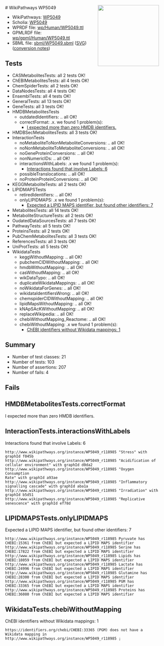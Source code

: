 <img style="float: right; width: 200px" src="../logo.png" />
# WikiPathways WP5049

* WikiPathways: [WP5049](https://identifiers.org/wikipathways:WP5049)
* Scholia: [WP5049](https://scholia.toolforge.org/wikipathways/WP5049)
* WPRDF file: [wp/Human/WP5049.ttl](../wp/Human/WP5049.ttl)
* GPMLRDF file: [wp/gpml/Human/WP5049.ttl](../wp/gpml/Human/WP5049.ttl)
* SBML file: [sbml/WP5049.sbml](../sbml/WP5049.sbml) ([SVG](../sbml/WP5049.svg)) ([conversion notes](../sbml/WP5049.txt))

## Tests
* CASMetabolitesTests: all 2 tests OK!
* ChEBIMetabolitesTests: all 4 tests OK!
* ChemSpiderTests: all 2 tests OK!
* DataNodesTests: all 4 tests OK!
* EnsemblTests: all 4 tests OK!
* GeneralTests: all 13 tests OK!
* GeneTests: all 3 tests OK!
* HMDBMetabolitesTests
    * outdatedIdentifiers: .. all OK!
    * correctFormat: .x. we found 1 problem(s):
        * [I expected more than zero HMDB identifiers.](#ad154c1e)
* HMDBSecMetabolitesTests: all 3 tests OK!
* InteractionTests
    * noMetaboliteToNonMetaboliteConversions: .. all OK!
    * noNonMetaboliteToMetaboliteConversions: .. all OK!
    * noGeneProteinConversions: .. all OK!
    * nonNumericIDs: .. all OK!
    * interactionsWithLabels: .x we found 1 problem(s):
        * [Interactions found that involve Labels: 6](#630d267d)
    * possibleTranslocations: .. all OK!
    * noProteinProteinConversions: .. all OK!
* KEGGMetaboliteTests: all 2 tests OK!
* LIPIDMAPSTests
    * retiredIdentifiers: .. all OK!
    * onlyLIPIDMAPS: .x we found 1 problem(s):
        * [Expected a LIPID MAPS identifier, but found other identifiers: 7](#48cc60be)
* MetabolitesTests: all 14 tests OK!
* MetaboliteStructureTests: all 2 tests OK!
* OudatedDataSourcesTests: all 7 tests OK!
* PathwayTests: all 5 tests OK!
* ProteinsTests: all 2 tests OK!
* PubChemMetabolitesTests: all 3 tests OK!
* ReferencesTests: all 3 tests OK!
* UniProtTests: all 5 tests OK!
* WikidataTests
    * keggWithoutMapping: .. all OK!
    * pubchemCIDWithoutMapping: .. all OK!
    * hmdbWithoutMapping: .. all OK!
    * casWithoutMapping: .. all OK!
    * wikDataTypo: .. all OK!
    * duplicateWikidataMappings: .. all OK!
    * noWikidataForGenes: .. all OK!
    * wikidataIdentifiersWrong: .. all OK!
    * chemspiderCIDWithoutMapping: .. all OK!
    * lipidMapsWithoutMapping: .. all OK!
    * kNApSAcKWithoutMapping: .. all OK!
    * replaceWikipedia: .. all OK!
    * chebiWithoutMapping_Reactome: .. all OK!
    * chebiWithoutMapping: .x we found 1 problem(s):
        * [ChEBI identifiers without Wikidata mappings: 1](#a8d554cd)


## Summary

* Number of test classes: 21
* Number of tests: 103
* Number of assertions: 207
* Number of fails: 4

## Fails

<a name="ad154c1e" />

## HMDBMetabolitesTests.correctFormat

I expected more than zero HMDB identifiers.
<a name="630d267d" />

## InteractionTests.interactionsWithLabels

Interactions found that involve Labels: 6
```
http://www.wikipathways.org/instance/WP5049_r118985 "Stress" with graphId f045b
http://www.wikipathways.org/instance/WP5049_r118985 "Acidification of
cellular environment" with graphId d0da2
http://www.wikipathways.org/instance/WP5049_r118985 "Oxygen Consumption
Rate" with graphId a93ae
http://www.wikipathways.org/instance/WP5049_r118985 "Inflammatory
signalling cascade" with graphId aba1a
http://www.wikipathways.org/instance/WP5049_r118985 "Irradiation" with graphId b5d51
http://www.wikipathways.org/instance/WP5049_r118985 "Replicative
senescence" with graphId ef78d
```

<a name="48cc60be" />

## LIPIDMAPSTests.onlyLIPIDMAPS

Expected a LIPID MAPS identifier, but found other identifiers: 7
```
http://www.wikipathways.org/instance/WP5049_r118985 Pyruvate has CHEBI:15361 from ChEBI but expected a LIPID MAPS identifier
http://www.wikipathways.org/instance/WP5049_r118985 Serine has CHEBI:17822 from ChEBI but expected a LIPID MAPS identifier
http://www.wikipathways.org/instance/WP5049_r118985 Lipids has CHEBI:18059 from ChEBI but expected a LIPID MAPS identifier
http://www.wikipathways.org/instance/WP5049_r118985 Lactate has CHEBI:24996 from ChEBI but expected a LIPID MAPS identifier
http://www.wikipathways.org/instance/WP5049_r118985 Glutamine has CHEBI:28300 from ChEBI but expected a LIPID MAPS identifier
http://www.wikipathways.org/instance/WP5049_r118985 PGM has CHEBI:33365 from ChEBI but expected a LIPID MAPS identifier
http://www.wikipathways.org/instance/WP5049_r118985 Proteins has CHEBI:36080 from ChEBI but expected a LIPID MAPS identifier
```

<a name="a8d554cd" />

## WikidataTests.chebiWithoutMapping

ChEBI identifiers without Wikidata mappings: 1
```
https://identifiers.org/chebi/CHEBI:33365 (PGM) does not have a Wikidata mapping in http://www.wikipathways.org/instance/WP5049_r118985 ; 
```

